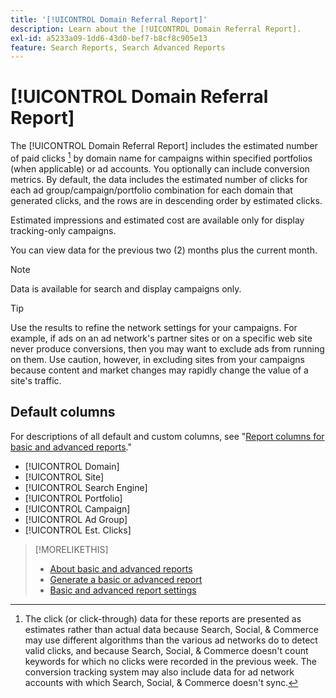 ```yaml
---
title: '[!UICONTROL Domain Referral Report]'
description: Learn about the [!UICONTROL Domain Referral Report].
exl-id: a5233a09-1dd6-43d0-bef7-b8cf8c905e13
feature: Search Reports, Search Advanced Reports
---
```

# [!UICONTROL Domain Referral Report]

<!-- If we remove this report, also remove concept topic "Domain Optimization." -->

The [!UICONTROL Domain Referral Report] includes the estimated number of paid clicks [^1] by domain name for campaigns within specified portfolios (when applicable) or ad accounts. You optionally can include conversion metrics. By default, the data includes the estimated number of clicks for each ad group/campaign/portfolio combination for each domain that generated clicks, and the rows are in descending order by estimated clicks.

Estimated impressions and estimated cost are available only for display tracking-only campaigns.

You can view data for the previous two (2) months plus the current month.

>[!NOTE]
>
>Data is available for search and display campaigns only.

>[!TIP]
>
>Use the results to refine the network settings for your campaigns. For example, if ads on an ad network's partner sites or on a specific web site never produce conversions, then you may want to exclude ads from running on them. Use caution, however, in excluding sites from your campaigns because content and market changes may rapidly change the value of a site's traffic.

[^1]: The click (or click-through) data for these reports are presented as estimates rather than actual data because Search, Social, & Commerce may use different algorithms than the various ad networks do to detect valid clicks, and because Search, Social, & Commerce doesn't count keywords for which no clicks were recorded in the previous week. The conversion tracking system may also include data for ad network accounts with which Search, Social, & Commerce doesn't sync.

## Default columns

For descriptions of all default and custom columns, see "[Report columns for basic and advanced reports](basic-advanced-report-columns.md)."

* [!UICONTROL Domain]
* [!UICONTROL Site]
* [!UICONTROL Search Engine]
* [!UICONTROL Portfolio]
* [!UICONTROL Campaign]
* [!UICONTROL Ad Group]
* [!UICONTROL Est. Clicks]

>[!MORELIKETHIS]
>
>* [About basic and advanced reports](basic-advanced-report-about.md)
>* [Generate a basic or advanced report](basic-advanced-report-generate.md)
>* [Basic and advanced report settings](basic-advanced-report-settings.md)

